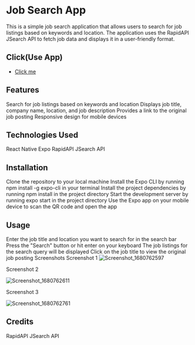 # Job Search App
This is a simple job search application that allows users to search for job listings based on keywords and location. The application uses the RapidAPI JSearch API to fetch job data and displays it in a user-friendly format.


## Click(Use App)

- [Click me](https://expo.dev/@zeshannaveed568/jobSearch?serviceType=classic&distribution=expo-go)


## Features
Search for job listings based on keywords and location
Displays job title, company name, location, and job description
Provides a link to the original job posting
Responsive design for mobile devices
## Technologies Used
React Native
Expo
RapidAPI JSearch API
## Installation
Clone the repository to your local machine
Install the Expo CLI by running 
npm install -g expo-cli
 in your terminal
Install the project dependencies by running 
npm install
 in the project directory
Start the development server by running 
expo start
 in the project directory
Use the Expo app on your mobile device to scan the QR code and open the app
## Usage
Enter the job title and location you want to search for in the search bar
Press the "Search" button or hit enter on your keyboard
The job listings for the search query will be displayed
Click on the job title to view the original job posting
Screenshots
Screenshot 1
![Screenshot_1680762597](https://user-images.githubusercontent.com/81668685/230292478-eeccf596-20c0-45f2-872d-c84b00ce759e.jpg)

Screenshot 2

![Screenshot_1680762611](https://user-images.githubusercontent.com/81668685/230292499-4470f598-eff9-40f9-9d8f-09917c4835ad.jpg)

Screenshot 3

![Screenshot_1680762761](https://user-images.githubusercontent.com/81668685/230292507-1b0756af-1a06-47a4-80cc-944208003083.jpg)


## Credits
RapidAPI JSearch API
